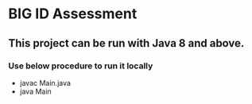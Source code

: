 # BIG ID Assessment

## This project can be run with Java 8 and above.

### Use below procedure to run it locally

* javac Main.java
* java Main

